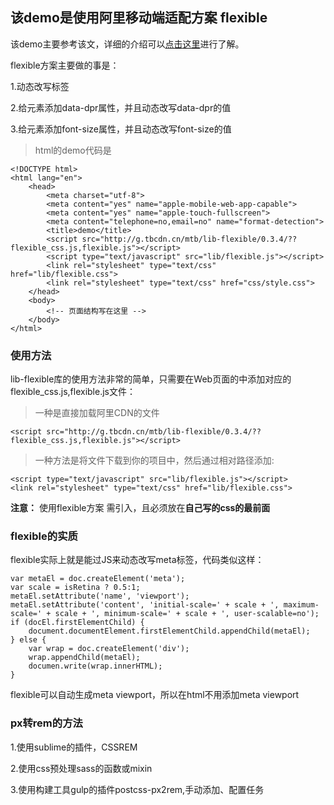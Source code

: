 ## 该demo是使用阿里移动端适配方案 flexible

该demo主要参考该文，详细的介绍可以[点击这里](https://github.com/amfe/article/issues/17 "github")进行了解。

flexible方案主要做的事是：

1.动态改写<meta>标签

2.给<html>元素添加data-dpr属性，并且动态改写data-dpr的值

3.给<html>元素添加font-size属性，并且动态改写font-size的值

>html的demo代码是

	<!DOCTYPE html>
	<html lang="en">
	    <head>
	        <meta charset="utf-8">
	        <meta content="yes" name="apple-mobile-web-app-capable">
	        <meta content="yes" name="apple-touch-fullscreen">
	        <meta content="telephone=no,email=no" name="format-detection">
	        <title>demo</title>
	        <script src="http://g.tbcdn.cn/mtb/lib-flexible/0.3.4/??flexible_css.js,flexible.js"></script>
	        <script type="text/javascript" src="lib/flexible.js"></script>
	        <link rel="stylesheet" type="text/css" href="lib/flexible.css">
	        <link rel="stylesheet" type="text/css" href="css/style.css">
	    </head>
	    <body>
	        <!-- 页面结构写在这里 -->
	    </body>
	</html>


### 使用方法

lib-flexible库的使用方法非常的简单，只需要在Web页面的<head></head>中添加对应的flexible_css.js,flexible.js文件：

>一种是直接加载阿里CDN的文件

	<script src="http://g.tbcdn.cn/mtb/lib-flexible/0.3.4/??flexible_css.js,flexible.js"></script>

>一种方法是将文件下载到你的项目中，然后通过相对路径添加:

	<script type="text/javascript" src="lib/flexible.js"></script>
	<link rel="stylesheet" type="text/css" href="lib/flexible.css">

<b>注意：</b> 使用flexible方案 需引入，且必须放在<b>自己写的css的最前面</b> 

### flexible的实质

flexible实际上就是能过JS来动态改写meta标签，代码类似这样：

	var metaEl = doc.createElement('meta');
	var scale = isRetina ? 0.5:1;
	metaEl.setAttribute('name', 'viewport');
	metaEl.setAttribute('content', 'initial-scale=' + scale + ', maximum-scale=' + scale + ', minimum-scale=' + scale + ', user-scalable=no');
	if (docEl.firstElementChild) {
	    document.documentElement.firstElementChild.appendChild(metaEl);
	} else {
	    var wrap = doc.createElement('div');
	    wrap.appendChild(metaEl);
	    documen.write(wrap.innerHTML);
	}

flexible可以自动生成meta viewport，所以在html不用添加meta viewport

### px转rem的方法

1.使用sublime的插件，CSSREM

2.使用css预处理sass的函数或mixin

3.使用构建工具gulp的插件postcss-px2rem,手动添加、配置任务